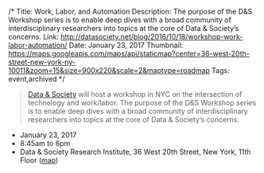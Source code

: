 /*
Title: Work, Labor, and Automation
Description: The purpose of the D&S Workshop series is to enable deep dives with a broad community of interdisciplinary researchers into topics at the core of Data & Society’s concerns.
Link: http://datasociety.net/blog/2016/10/18/workshop-work-labor-automation/
Date: January 23, 2017
Thumbnail: https://maps.googleapis.com/maps/api/staticmap?center=36-west-20th-street-new-york-ny-10011&zoom=15&size=900x220&scale=2&maptype=roadmap
Tags: event,archived
*/

> [Data & Society](http://datasociety.net/) will host a workshop in NYC on the intersection of technology and work/labor. The purpose of the D&S Workshop series is to enable deep dives with a broad community of interdisciplinary researchers into topics at the core of Data & Society’s concerns.



- January 23, 2017
- 8:45am to 6pm
- Data & Society Research Institute, 36 West 20th Street, New York, 11th Floor ([map](https://www.google.com/maps/dir/Current+Location/36-west-20th-street-new-york-ny-10011))
